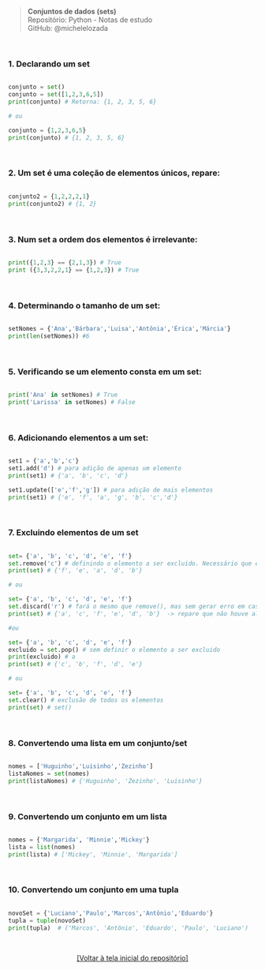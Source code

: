 > **Conjuntos de dados (sets)**  
> Repositório: Python - Notas de estudo     
> GitHub: @michelelozada
&nbsp;
     
&nbsp;  
### 1. Declarando um set
```py

conjunto = set()
conjunto = set([1,2,3,6,5])
print(conjunto) # Retorna: {1, 2, 3, 5, 6}

# ou

conjunto = {1,2,3,6,5}
print(conjunto) # {1, 2, 3, 5, 6}
```

&nbsp;  

### 2. Um set é uma coleção de elementos únicos, repare: 
```py

conjunto2 = {1,2,2,2,1}
print(conjunto2) # {1, 2}
```

&nbsp;  

### 3. Num set a ordem dos elementos é irrelevante:
```py

print({1,2,3} == {2,1,3}) # True
print ({3,3,2,2,1} == {1,2,3}) # True
```

&nbsp;  

### 4. Determinando o tamanho de um set:
```py

setNomes = {'Ana','Bárbara','Luisa','Antônia','Érica','Márcia'}
print(len(setNomes)) #6
```

&nbsp;  

### 5. Verificando se um elemento consta em um set:
```py

print('Ana' in setNomes) # True
print('Larissa' in setNomes) # False
```

&nbsp;  

### 6. Adicionando elementos a um set:
```py

set1 = {'a','b','c'}
set1.add('d') # para adição de apenas um elemento
print(set1) # {'a', 'b', 'c', 'd'}

set1.update(['e','f','g']) # para adição de mais elementos
print(set1) # {'e', 'f', 'a', 'g', 'b', 'c','d'}
```

&nbsp;  

### 7. Excluindo elementos de um set
```py

set= {'a', 'b', 'c', 'd', 'e', 'f'}
set.remove('c') # definindo o elemento a ser excluido. Necessário que elemento pertença ao set para evitar erro.
print(set) # {'f', 'e', 'a', 'd', 'b'}

# ou

set= {'a', 'b', 'c', 'd', 'e', 'f'}
set.discard('r') # fará o mesmo que remove(), mas sem gerar erro em caso de elemento fora do set
print(set) # {'a', 'c', 'f', 'e', 'd', 'b'}  -> repare que não houve alteração (nem exceção!)

#ou

set= {'a', 'b', 'c', 'd', 'e', 'f'}
excluido = set.pop() # sem definir o elemento a ser excluido
print(excluido) # a
print(set) # {'c', 'b', 'f', 'd', 'e'}

# ou

set= {'a', 'b', 'c', 'd', 'e', 'f'}
set.clear() # exclusão de todos os elementos
print(set) # set()
```

&nbsp;  

### 8. Convertendo uma lista em um conjunto/set
```py

nomes = ['Huguinho','Luisinho','Zezinho']
listaNomes = set(nomes)
print(listaNomes) # {'Huguinho', 'Zezinho', 'Luisinho'}
```

&nbsp;  

### 9. Convertendo um conjunto em um lista
```py

nomes = {'Margarida', 'Minnie','Mickey'}
lista = list(nomes)
print(lista) # ['Mickey', 'Minnie', 'Margarida']
```

&nbsp;  

### 10. Convertendo um conjunto em uma tupla
```py

novoSet = {'Luciano','Paulo','Marcos','Antônio','Eduardo'}
tupla = tuple(novoSet)
print(tupla)  # ('Marcos', 'Antônio', 'Eduardo', 'Paulo', 'Luciano')
```

&nbsp;

<div align="center">
<a href="https://github.com/michelelozada/Python-Study-Notes">[Voltar à tela inicial do repositório]</a>
</div>